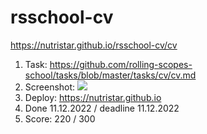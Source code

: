 # rsschool-cv

https://nutristar.github.io/rsschool-cv/cv

1. Task: https://github.com/rolling-scopes-school/tasks/blob/master/tasks/cv/cv.md
2. Screenshot:
   ![](https://nutristar.github.io/rsschool-cv/screenshot.png)
3. Deploy: https://nutristar.github.io
4. Done 11.12.2022 / deadline 11.12.2022
5. Score: 220 / 300


